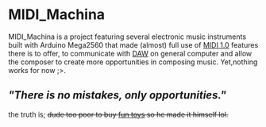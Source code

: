 # MIDI_Machina
MIDI_Machina is a project featuring several electronic music instruments built with Arduino Mega2560 that made (almost) full use of [MIDI 1.0](https://en.wikipedia.org/wiki/MIDI "Wikipedia - MIDI") features there is to offer, to communicate with [DAW](https://en.wikipedia.org/wiki/Digital_audio_workstation "Digital Audio Workstation") on general computer and allow the composer to create more opportunities in composing music.    Yet,nothing works for now ;>.

_"There is no mistakes, only opportunities."_
---
the truth is; 
~~dude too poor to buy [fun toys](https://www.amazon.com/engineering-Portable-Synthesizer-Controller-Recorder/dp/B00CXSJUZS/ref=sr_1_1?keywords=teenage+engineering+op1&qid=1648444874&sr=8-1 ":(") so he made it himself lol.~~